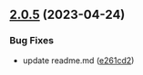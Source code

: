 ## [2.0.5](https://github.com/eisberg-labs/ngx-size-me/compare/2.0.2...2.0.5) (2023-04-24)


### Bug Fixes

* update readme.md ([e261cd2](https://github.com/eisberg-labs/ngx-size-me/commit/e261cd29fc31ed216eb2ac8430ffc1aa32512e10))



